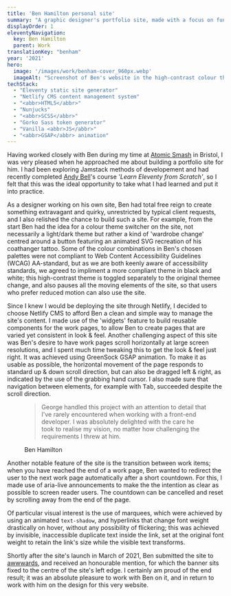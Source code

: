 ```yaml
---
title: 'Ben Hamilton personal site'
summary: "A graphic designer's portfolio site, made with a focus on fun and visual flair without forgetting accessibility."
displayOrder: 1
eleventyNavigation:
  key: Ben Hamilton
  parent: Work
translationKey: "benham"
year: '2021'
hero:
  image: '/images/work/benham-cover_960px.webp'
  imageAlt: "Screenshot of Ben's website in the high-contrast colour theme."
techStack:
  - "Eleventy static site generator"
  - "Netlify CMS content management system"
  - "<abbr>HTML5</abbr>"
  - "Nunjucks"
  - "<abbr>SCSS</abbr>"
  - "Gorko Sass token generator"
  - "Vanilla <abbr>JS</abbr>"
  - "<abbr>GSAP</abbr> animation"
---
```


Having worked closely with Ben during my time at [Atomic Smash](https://www.atomicsmash.co.uk/) in Bristol, I was very pleased when he approached me about building a portfolio site for him. I had been exploring Jamstack methods of developement and had recently completed [Andy Bell](https://piccalil.li/)'s course _'Learn Eleventy from Scratch'_, so I felt that this was the ideal opportunity to take what I had learned and put it into practice.

As a designer working on his own site, Ben had total free reign to create something extravagant and quirky, unrestricted by typical client requests, and I also relished the chance to build such a site. For example, from the start Ben had the idea for a colour theme switcher on the site, not necessarily a light/dark theme but rather a kind of 'wardrobe change' centred around a button featuring an animated SVG recreation of his coathanger tattoo. Some of the colour combinations in Ben's chosen palettes were not compliant to Web Content Accessibility Guidelines (<abbr>WCAG</abbr>) AA-standard, but as we are both keenly aware of accessibility standards, we agreed to impliment a more compliant theme in black and white; this high-contrast theme is toggled separately to the original themee change, and also pauses all the moving elements of the site, so that users who prefer reduced motion can also use the site.

Since I knew I would be deploying the site through Netlify, I decided to choose Netlify CMS to afford Ben a clean and simple way to manage the site's content. I made use of the 'widgets' feature to build reusable components for the work pages, to allow Ben to create pages that are varied yet consistent in look & feel. Another challenging aspect of this site was Ben's desire to have work pages scroll horizontally at large screen resolutions, and I spent much time tweaking this to get the look & feel just right. It was achieved using GreenSock <abbr>GSAP</abbr> animation. To make it as usable as possible, the horizontal movement of the page responds to standard up & down scroll direction, but can also be dragged left & right, as indicated by the use of the grabbing hand cursor. I also made sure that navigation between elements, for example with <kbd>Tab</kbd>, succeeded despite the scroll direction.

<figure class="blockquote">
    <blockquote>
        <p>
        George handled this project with an attention to detail that I've rarely encountered when working with a front-end developer. I was absolutely delighted with the care he took to realise my vision, no matter how challenging the requirements I threw at him.
        </p>
    </blockquote>
    <figcaption>Ben Hamilton</figcaption>
</figure>

Another notable feature of the site is the transition between work items; when you have reached the end of a work page, Ben wanted to redirect the user to the next work page automatically after a short countdown. For this, I made use of aria-live announcements to make the the intention as clear as possible to screen reader users. The countdown can be cancelled and reset by scrolling away from the end of the page.

Of particular visual interest is the use of marquees, which were achieved by using an animated <code>text-shadow</code>, and hyperlinks that change font weight drastically on hover, without any possibility of flickering; this was achieved by invisible, inaccessible duplicate text inside the link, set at the original font weight to retain the link's size while the visible text transforms.

Shortly after the site's launch in March of 2021, Ben submitted the site to [awwwards](https://www.awwwards.com/), and received an honourable mention, for which the banner sits fixed to the centre of the site's left edge. I certainly am proud of the end result; it was an absolute pleasure to work with Ben on it, and in return to work with him on the design for this very website.
